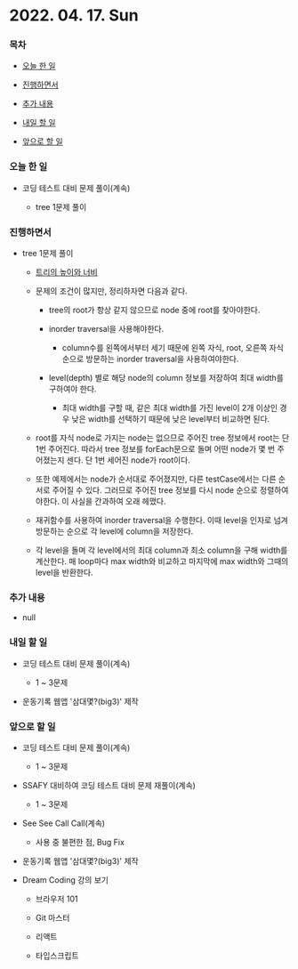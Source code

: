 # 2022. 04. 17. Sun

### 목차

- [오늘 한 일](#오늘-한-일)

- [진행하면서](#진행하면서)

- [추가 내용](#추가-내용)

- [내일 할 일](#내일-할-일)

- [앞으로 할 일](#앞으로-할-일)

### 오늘 한 일

- 코딩 테스트 대비 문제 풀이(계속)

  - tree 1문제 풀이

### 진행하면서

- tree 1문제 풀이

  - [트리의 높이와 너비](https://www.acmicpc.net/problem/2250)

  - 문제의 조건이 많지만, 정리하자면 다음과 같다.

    - tree의 root가 항상 같지 않으므로 node 중에 root를 찾아야한다.

    - inorder traversal을 사용해야한다.

      - column수를 왼쪽에서부터 세기 때문에 왼쪽 자식, root, 오른쪽 자식 순으로 방문하는 inorder traversal을 사용하여야한다.

    - level(depth) 별로 해당 node의 column 정보를 저장하여 최대 width를 구하여야 한다.

      - 최대 width를 구할 때, 같은 최대 width를 가진 level이 2개 이상인 경우 낮은 width를 선택하기 때문에 낮은 level부터 비교하면 된다.

  - root를 자식 node로 가지는 node는 없으므로 주어진 tree 정보에서 root는 단 1번 주어진다. 따라서 tree 정보를 forEach문으로 돌며 어떤 node가 몇 번 주어졌는지 센다. 단 1번 세어진 node가 root이다.

  - 또한 예제에서는 node가 순서대로 주어졌지만, 다른 testCase에서는 다른 순서로 주어질 수 있다. 그러므로 주어진 tree 정보를 다시 node 순으로 정렬하여야한다. 이 사실을 간과하여 오래 헤맸다.

  - 재귀함수를 사용하여 inorder traversal을 수행한다. 이때 level을 인자로 넘겨 방문하는 순으로 각 level에 column을 저장한다.

  - 각 level을 돌며 각 level에서의 최대 column과 최소 column을 구해 width를 계산한다. 매 loop마다 max width와 비교하고 마지막에 max width와 그때의 level을 반환한다.

### 추가 내용

- null

### 내일 할 일

- 코딩 테스트 대비 문제 풀이(계속)

  - 1 ~ 3문제

- 운동기록 웹앱 '삼대몇?(big3)' 제작

### 앞으로 할 일

- 코딩 테스트 대비 문제 풀이(계속)

  - 1 ~ 3문제

- SSAFY 대비하여 코딩 테스트 대비 문제 재풀이(계속)

  - 1 ~ 3문제

- See See Call Call(계속)

  - 사용 중 불편한 점, Bug Fix

- 운동기록 웹앱 '삼대몇?(big3)' 제작

- Dream Coding 강의 보기

  - 브라우저 101

  - Git 마스터

  - 리액트

  - 타입스크립트

<br><br>
